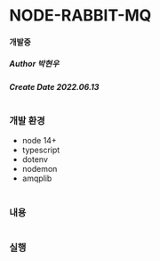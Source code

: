 # NODE-RABBIT-MQ
#### 개발중
##### Author 박현우
##### Create Date 2022.06.13
#
### 개발 환경
* node 14+
* typescript
* dotenv
* nodemon
* amqplib
#
### 내용
#
### 실행
